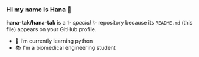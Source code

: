 ### Hi my name is Hana 👋


**hana-tak/hana-tak** is a ✨ _special_ ✨ repository because its `README.md` (this file) appears on your GitHub profile.

- 🌱 I’m currently learning python
- 📚 I'm a biomedical engineering student
